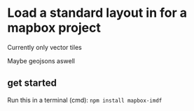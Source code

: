 # Load a standard layout in for a mapbox project
Currently only vector tiles

Maybe geojsons aswell

## get started 
Run this in a terminal (cmd): `npm install mapbox-imdf`